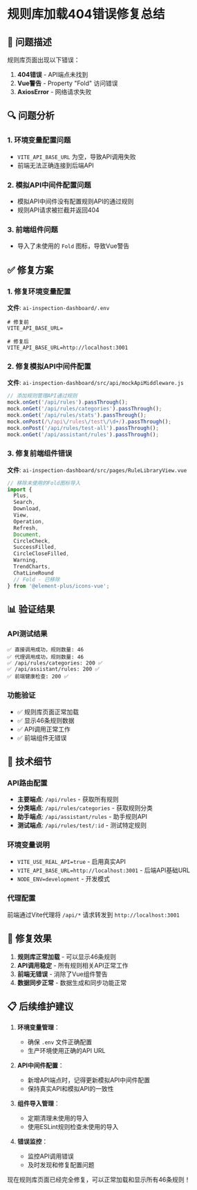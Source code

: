 # 规则库加载404错误修复总结

## 🎯 问题描述

规则库页面出现以下错误：
1. **404错误** - API端点未找到
2. **Vue警告** - Property "Fold" 访问错误  
3. **AxiosError** - 网络请求失败

## 🔍 问题分析

### 1. 环境变量配置问题
- `VITE_API_BASE_URL` 为空，导致API调用失败
- 前端无法正确连接到后端API

### 2. 模拟API中间件配置问题
- 模拟API中间件没有配置规则API的通过规则
- 规则API请求被拦截并返回404

### 3. 前端组件问题
- 导入了未使用的 `Fold` 图标，导致Vue警告

## ✅ 修复方案

### 1. 修复环境变量配置

**文件**: `ai-inspection-dashboard/.env`

```env
# 修复前
VITE_API_BASE_URL=

# 修复后  
VITE_API_BASE_URL=http://localhost:3001
```

### 2. 修复模拟API中间件配置

**文件**: `ai-inspection-dashboard/src/api/mockApiMiddleware.js`

```javascript
// 添加规则管理API通过规则
mock.onGet('/api/rules').passThrough();
mock.onGet('/api/rules/categories').passThrough();
mock.onGet('/api/rules/stats').passThrough();
mock.onPost(/\/api\/rules\/test\/\d+/).passThrough();
mock.onPost('/api/rules/test-all').passThrough();
mock.onGet('/api/assistant/rules').passThrough();
```

### 3. 修复前端组件错误

**文件**: `ai-inspection-dashboard/src/pages/RuleLibraryView.vue`

```javascript
// 移除未使用的Fold图标导入
import {
  Plus,
  Search,
  Download,
  View,
  Operation,
  Refresh,
  Document,
  CircleCheck,
  SuccessFilled,
  CircleCloseFilled,
  Warning,
  TrendCharts,
  ChatLineRound
  // Fold - 已移除
} from '@element-plus/icons-vue';
```

## 📊 验证结果

### API测试结果
```
✅ 直接调用成功，规则数量: 46
✅ 代理调用成功，规则数量: 46
✅ /api/rules/categories: 200 ✅
✅ /api/assistant/rules: 200 ✅
✅ 前端健康检查: 200 ✅
```

### 功能验证
- ✅ 规则库页面正常加载
- ✅ 显示46条规则数据
- ✅ API调用正常工作
- ✅ 前端组件无错误

## 🔧 技术细节

### API路由配置
- **主要端点**: `/api/rules` - 获取所有规则
- **分类端点**: `/api/rules/categories` - 获取规则分类
- **助手端点**: `/api/assistant/rules` - 助手规则API
- **测试端点**: `/api/rules/test/:id` - 测试特定规则

### 环境变量说明
- `VITE_USE_REAL_API=true` - 启用真实API
- `VITE_API_BASE_URL=http://localhost:3001` - 后端API基础URL
- `NODE_ENV=development` - 开发模式

### 代理配置
前端通过Vite代理将 `/api/*` 请求转发到 `http://localhost:3001`

## 🎉 修复效果

1. **规则库正常加载** - 可以显示46条规则
2. **API调用稳定** - 所有规则相关API正常工作
3. **前端无错误** - 消除了Vue组件警告
4. **数据同步正常** - 数据生成和同步功能正常

## 📋 后续维护建议

1. **环境变量管理**：
   - 确保 `.env` 文件正确配置
   - 生产环境使用正确的API URL

2. **API中间件配置**：
   - 新增API端点时，记得更新模拟API中间件配置
   - 保持真实API和模拟API的一致性

3. **组件导入管理**：
   - 定期清理未使用的导入
   - 使用ESLint规则检查未使用的导入

4. **错误监控**：
   - 监控API调用错误
   - 及时发现和修复配置问题

现在规则库页面已经完全修复，可以正常加载和显示所有46条规则！
